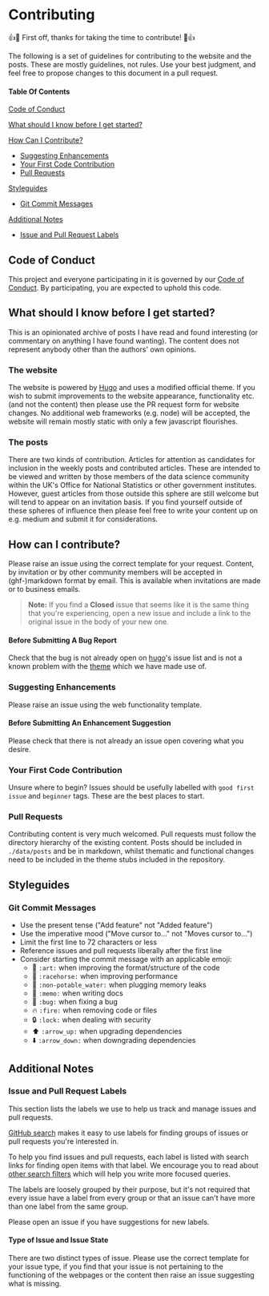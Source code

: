 # Contributing

:+1::tada: First off, thanks for taking the time to contribute! :tada::+1:

The following is a set of guidelines for contributing to the website and the
posts. These are mostly guidelines, not rules. Use your best judgment, and feel
free to propose changes to this document in a pull request.


#### Table Of Contents

[Code of Conduct](#code-of-conduct)

[What should I know before I get
started?](#what-should-i-know-before-i-get-started)

[How Can I Contribute?](#how-can-i-contribute)
  * [Suggesting Enhancements](#suggesting-enhancements)
  * [Your First Code Contribution](#your-first-code-contribution)
  * [Pull Requests](#pull-requests)

[Styleguides](#styleguides)
  * [Git Commit Messages](#git-commit-messages)

[Additional Notes](#additional-notes)
  * [Issue and Pull Request Labels](#issue-and-pull-request-labels)


## Code of Conduct

This project and everyone participating in it is governed by our [Code of
Conduct](CODE_OF_CONDUCT.md). By participating, you are expected to uphold this
code.


## What should I know before I get started?

This is an opinionated archive of posts I have read and found interesting (or
commentary on anything I have found wanting). The content does not represent
anybody other than the authors' own opinions.


### The website

The website is powered by [Hugo](https://gohugo.io) and uses a modified official
theme. If you wish to submit improvements to the website appearance,
functionality etc. (and not the content) then please use the PR request form for
website changes. No additional web frameworks (e.g. node) will be accepted, the
website will remain mostly static with only a few javascript flourishes.


### The posts

There are two kinds of contribution. Articles for attention as candidates for
inclusion in the weekly posts and contributed articles. These are intended to be
viewed and written by those members of the data science community within the
UK's Office for National Statistics or other government institutes. However,
guest articles from those outside this sphere are still welcome but will tend to
appear on an invitation basis. If you find yourself outside of these spheres of
influence then please feel free to write your content up on e.g. medium and
submit it for considerations.


## How can I contribute?

Please raise an issue using the correct template for your request. Content, by
invitation or by other community members will be accepted in (ghf-)markdown
format by email. This is available when invitations are made or to business emails.

> **Note:** If you find a **Closed** issue that seems like it is the same thing
> that you're experiencing, open a new issue and include a link to the original
> issue in the body of your new one.


#### Before Submitting A Bug Report

Check that the bug is not already open on
[hugo](https://github.com/gohugoio/hugo/issues)'s issue list and is not a
known problem with the [theme](https://github.com/themefisher/meghna-hugo)
which we have made use of.


### Suggesting Enhancements

Please raise an issue using the web functionality template.


#### Before Submitting An Enhancement Suggestion

Please check that there is not already an issue open covering what you desire.


### Your First Code Contribution

Unsure where to begin? Issues should be usefully labelled with `good first
issue` and `beginner` tags. These are the best places to start.


### Pull Requests

Contributing content is very much welcomed. Pull requests must follow the
directory hierarchy of the existing content. Posts should be included in
`./data/posts` and be in markdown, whilst thematic and functional changes need to
be included in the theme stubs included in the repository.

## Styleguides

### Git Commit Messages

* Use the present tense ("Add feature" not "Added feature")
* Use the imperative mood ("Move cursor to..." not "Moves cursor to...")
* Limit the first line to 72 characters or less
* Reference issues and pull requests liberally after the first line
* Consider starting the commit message with an applicable emoji:
    * :art: `:art:` when improving the format/structure of the code
    * :racehorse: `:racehorse:` when improving performance
    * :non-potable_water: `:non-potable_water:` when plugging memory leaks
    * :memo: `:memo:` when writing docs
    * :bug: `:bug:` when fixing a bug
    * :fire: `:fire:` when removing code or files
    * :lock: `:lock:` when dealing with security
    * :arrow_up: `:arrow_up:` when upgrading dependencies
    * :arrow_down: `:arrow_down:` when downgrading dependencies


## Additional Notes

### Issue and Pull Request Labels

This section lists the labels we use to help us track and manage issues and pull requests.

[GitHub search](https://help.github.com/articles/searching-issues/) makes it
easy to use labels  for finding groups of issues or pull requests you're
interested in.

To help you find issues and pull requests, each label is listed with search
links for finding open items with that label. We encourage you to read about
[other search filters](https://help.github.com/articles/searching-issues/) which
will help you write more focused queries.

The labels are loosely grouped by their purpose, but it's not required that
every issue have a label from every group or that an issue can't have more than
one label from the same group.

Please open an issue if you have suggestions for new labels.


#### Type of Issue and Issue State

There are two distinct types of issue. Please use the correct template for your
issue type, if you find that your issue is not pertaining to the functioning of
the webpages or the content then raise an issue suggesting what is missing.

